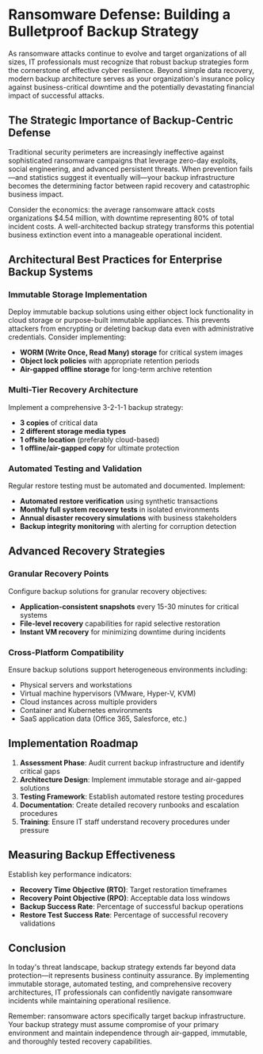 # Ransomware Defense: Building a Bulletproof Backup Strategy

As ransomware attacks continue to evolve and target organizations of all sizes, IT professionals must recognize that robust backup strategies form the cornerstone of effective cyber resilience. Beyond simple data recovery, modern backup architecture serves as your organization's insurance policy against business-critical downtime and the potentially devastating financial impact of successful attacks.

## The Strategic Importance of Backup-Centric Defense

Traditional security perimeters are increasingly ineffective against sophisticated ransomware campaigns that leverage zero-day exploits, social engineering, and advanced persistent threats. When prevention fails—and statistics suggest it eventually will—your backup infrastructure becomes the determining factor between rapid recovery and catastrophic business impact.

Consider the economics: the average ransomware attack costs organizations $4.54 million, with downtime representing 80% of total incident costs. A well-architected backup strategy transforms this potential business extinction event into a manageable operational incident.

## Architectural Best Practices for Enterprise Backup Systems

### Immutable Storage Implementation

Deploy immutable backup solutions using either object lock functionality in cloud storage or purpose-built immutable appliances. This prevents attackers from encrypting or deleting backup data even with administrative credentials. Consider implementing:

- **WORM (Write Once, Read Many) storage** for critical system images
- **Object lock policies** with appropriate retention periods
- **Air-gapped offline storage** for long-term archive retention

### Multi-Tier Recovery Architecture

Implement a comprehensive 3-2-1-1 backup strategy:
- **3 copies** of critical data
- **2 different storage media types**
- **1 offsite location** (preferably cloud-based)
- **1 offline/air-gapped copy** for ultimate protection

### Automated Testing and Validation

Regular restore testing must be automated and documented. Implement:
- **Automated restore verification** using synthetic transactions
- **Monthly full system recovery tests** in isolated environments
- **Annual disaster recovery simulations** with business stakeholders
- **Backup integrity monitoring** with alerting for corruption detection

## Advanced Recovery Strategies

### Granular Recovery Points

Configure backup solutions for granular recovery objectives:
- **Application-consistent snapshots** every 15-30 minutes for critical systems
- **File-level recovery** capabilities for rapid selective restoration
- **Instant VM recovery** for minimizing downtime during incidents

### Cross-Platform Compatibility

Ensure backup solutions support heterogeneous environments including:
- Physical servers and workstations
- Virtual machine hypervisors (VMware, Hyper-V, KVM)
- Cloud instances across multiple providers
- Container and Kubernetes environments
- SaaS application data (Office 365, Salesforce, etc.)

## Implementation Roadmap

1. **Assessment Phase**: Audit current backup infrastructure and identify critical gaps
2. **Architecture Design**: Implement immutable storage and air-gapped solutions
3. **Testing Framework**: Establish automated restore testing procedures
4. **Documentation**: Create detailed recovery runbooks and escalation procedures
5. **Training**: Ensure IT staff understand recovery procedures under pressure

## Measuring Backup Effectiveness

Establish key performance indicators:
- **Recovery Time Objective (RTO)**: Target restoration timeframes
- **Recovery Point Objective (RPO)**: Acceptable data loss windows  
- **Backup Success Rate**: Percentage of successful backup operations
- **Restore Test Success Rate**: Percentage of successful recovery validations

## Conclusion

In today's threat landscape, backup strategy extends far beyond data protection—it represents business continuity assurance. By implementing immutable storage, automated testing, and comprehensive recovery architectures, IT professionals can confidently navigate ransomware incidents while maintaining operational resilience.

Remember: ransomware actors specifically target backup infrastructure. Your backup strategy must assume compromise of your primary environment and maintain independence through air-gapped, immutable, and thoroughly tested recovery capabilities.

<!---
orig: ransomware-backups.md
id: ransomware-backup-defense
idprev: endpoint-security-2025
date: 11-03-2035
author: Dzenis Zigo
title: Ransomware Defense: Building a Bulletproof Backup Strategy
description: Comprehensive guide to architecting enterprise backup strategies that provide robust defense against ransomware attacks and ensure business continuity.
thumbnail: /pics/thumbnails/t1.png
tags: ["security"]
timetoread: 6
score: ODc=
-->
